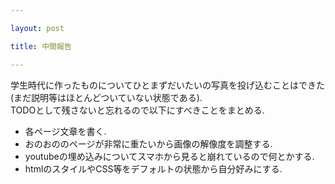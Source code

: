```yaml
---

layout: post

title: 中間報告

---
```


学生時代に作ったものについてひとまずだいたいの写真を投げ込むことはできた(まだ説明等はほとんどついていない状態である).  
TODOとして残さないと忘れるので以下にすべきことをまとめる.  

* 各ページ文章を書く.  
* おのおののページが非常に重たいから画像の解像度を調整する.  
* youtubeの埋め込みについてスマホから見ると崩れているので何とかする.  
* htmlのスタイルやCSS等をデフォルトの状態から自分好みにする.  

